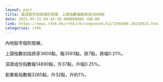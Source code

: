 ```yaml
---
layout: post
title: 滬深股市初段個別發展　上證指數偏軟跌穿3600點
date: 2021-05-31 09:43:38.000000000 +08:00
link: https://news.rthk.hk/rthk/ch/component/k2/1593466-20210531.htm
categories: rthk
---
```


內地股市個別發展。

上證指數初段跌穿3600點，報3593點，跌7點，跌幅0.21%。

深證成份指數報14890點，升37點，升幅0.25%。

創業板指數報3265點，升32點，升約1%。
